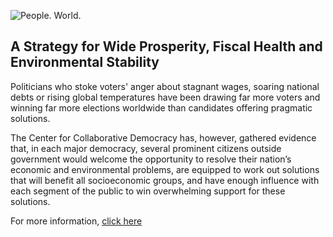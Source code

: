 ![People. World.](/files/people-world.jpg)

## A Strategy for Wide Prosperity, Fiscal Health and Environmental Stability

Politicians who stoke voters' anger about stagnant wages, soaring national debts or rising global temperatures have been drawing far more voters and winning far more elections worldwide than candidates offering pragmatic solutions.  

The Center for Collaborative Democracy has, however, gathered evidence that, in each major democracy, several prominent citizens outside government would welcome the opportunity to resolve their nation’s economic and environmental problems, are equipped to work out solutions that will benefit all socioeconomic groups, and have enough influence with each segment of the public to win overwhelming support for these solutions.

For more information, [click here][2]

[2]: http://www.GenuineRepresentation.org/reve
